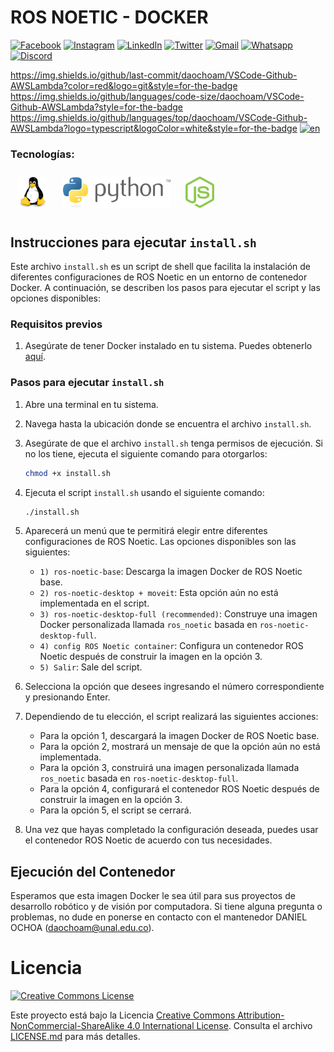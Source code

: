 # ROS NOETIC - DOCKER
[![Facebook](https://img.shields.io/badge/Facebook-%231877F2.svg?logo=Facebook&logoColor=white)](https://facebook.com/dfom89)   [![Instagram](https://img.shields.io/badge/Instagram-%23E4405F.svg?logo=Instagram&logoColor=white)](https://instagram.com/ing_daniel8a)   [![LinkedIn](https://img.shields.io/badge/LinkedIn-%230077B5.svg?logo=linkedin&logoColor=white)](https://linkedin.com/in/dfom89)  [![Twitter](https://img.shields.io/badge/Twitter-%231DA1F2.svg?logo=Twitter&logoColor=white)](https://twitter.com/dfom89)   [![Gmail](https://img.shields.io/badge/Gmail-%23E4400F.svg?logo=Gmail&logoColor=white)](https://dfom89@gmail.com)  [![Whatsapp](https://img.shields.io/badge/Whatsapp-%231DA1F2.svg?logo=Whatsapp&logoColor=white)](https://wa.me/573168704626/?text=Hola%20Ingeniero,%20me%20gustaria%20contarte,%20tengo%20un%20proyecto%20que%20te%20puede%20interesar.)    [![Discord](https://img.shields.io/badge/Discord-%237289DA.svg?logo=discord&logoColor=white)](https://discord.gg/dfom89)

https://img.shields.io/github/last-commit/daochoam/VSCode-Github-AWSLambda?color=red&logo=git&style=for-the-badge
https://img.shields.io/github/languages/code-size/daochoam/VSCode-Github-AWSLambda?style=for-the-badge
https://img.shields.io/github/languages/top/daochoam/VSCode-Github-AWSLambda?logo=typescript&logoColor=white&style=for-the-badge
[![en](https://img.shields.io/badge/lang-en-red.svg)](https://github.com/daochoam/VSCode-Github-AWSLambda/blob/master/README.md)


### Tecnologías:

<div>
<a href="https://www.linux.org/" target="_blank"><img style="margin: 10px" src="https://raw.githubusercontent.com/daochoam/Data-Bases/main/icons/linux.svg" alt="Linux" height="50" /></a>  
<a href="https://www.python.org/downloads/" target="_blank"><img style="margin: 10px" src="https://raw.githubusercontent.com/daochoam/Data-Bases/main/icons/python3.svg" alt="TypeScript" height="50" /></a>  
<a href="https://www.ros.org/" target="_blank"><img style="margin: 10px" src="https://raw.githubusercontent.com/daochoam/Data-Bases/main/icons/nodejs.svg" alt="Node.js" height="50" /></a>  
</div>

## Instrucciones para ejecutar `install.sh`

Este archivo `install.sh` es un script de shell que facilita la instalación de diferentes configuraciones de ROS Noetic en un entorno de contenedor Docker. A continuación, se describen los pasos para ejecutar el script y las opciones disponibles:

### Requisitos previos
1. Asegúrate de tener Docker instalado en tu sistema. Puedes obtenerlo [aquí](https://docs.docker.com/get-docker/).

### Pasos para ejecutar `install.sh`

1. Abre una terminal en tu sistema.

2. Navega hasta la ubicación donde se encuentra el archivo `install.sh`.

3. Asegúrate de que el archivo `install.sh` tenga permisos de ejecución. Si no los tiene, ejecuta el siguiente comando para otorgarlos:

   ```bash
   chmod +x install.sh
   ```

4. Ejecuta el script `install.sh` usando el siguiente comando:

   ```bash
   ./install.sh
   ```

5. Aparecerá un menú que te permitirá elegir entre diferentes configuraciones de ROS Noetic. Las opciones disponibles son las siguientes:

   - `1) ros-noetic-base`: Descarga la imagen Docker de ROS Noetic base.
   - `2) ros-noetic-desktop + moveit`: Esta opción aún no está implementada en el script.
   - `3) ros-noetic-desktop-full (recommended)`: Construye una imagen Docker personalizada llamada `ros_noetic` basada en `ros-noetic-desktop-full`.
   - `4) config ROS Noetic container`: Configura un contenedor ROS Noetic después de construir la imagen en la opción 3.
   - `5) Salir`: Sale del script.

6. Selecciona la opción que desees ingresando el número correspondiente y presionando Enter.

7. Dependiendo de tu elección, el script realizará las siguientes acciones:
   - Para la opción 1, descargará la imagen Docker de ROS Noetic base.
   - Para la opción 2, mostrará un mensaje de que la opción aún no está implementada.
   - Para la opción 3, construirá una imagen personalizada llamada `ros_noetic` basada en `ros-noetic-desktop-full`.
   - Para la opción 4, configurará el contenedor ROS Noetic después de construir la imagen en la opción 3.
   - Para la opción 5, el script se cerrará.

8. Una vez que hayas completado la configuración deseada, puedes usar el contenedor ROS Noetic de acuerdo con tus necesidades.

## Ejecución del Contenedor
Esperamos que esta imagen Docker le sea útil para sus proyectos de desarrollo robótico y de visión por computadora. Si tiene alguna pregunta o problemas, no dude en ponerse en contacto con el mantenedor DANIEL OCHOA (<daochoam@unal.edu.co>).

# Licencia
<a rel="license" href="http://creativecommons.org/licenses/by-nc-sa/4.0/"><img alt="Creative Commons License" style="border-width:0" src="https://i.creativecommons.org/l/by-nc-sa/4.0/88x31.png" /></a>

Este proyecto está bajo la Licencia <a rel="license" href="http://creativecommons.org/licenses/by-nc-sa/4.0/">Creative Commons Attribution-NonCommercial-ShareAlike 4.0 International License</a>. Consulta el archivo [LICENSE.md](https://github.com/daochoam/Back-SNKRS/blob/main/LICENSE.md) para más detalles.